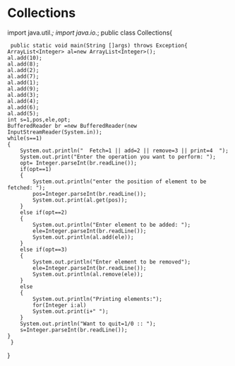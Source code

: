 # Collections
import java.util.*;
import java.io.*;
public class Collections{

     public static void main(String []args) throws Exception{
    ArrayList<Integer> al=new ArrayList<Integer>();
    al.add(10);
    al.add(8);
    al.add(2);
    al.add(7);
    al.add(1);
    al.add(9);
    al.add(3);
    al.add(4);
    al.add(6);
    al.add(5);
    int s=1,pos,ele,opt;
    BufferedReader br =new BufferedReader(new InputStreamReader(System.in));
    while(s==1)
    {
        System.out.println("  Fetch=1 || add=2 || remove=3 || print=4  ");
        System.out.print("Enter the operation you want to perform: ");
        opt= Integer.parseInt(br.readLine());
        if(opt==1)
        {
            System.out.println("enter the position of element to be fetched: ");
            pos=Integer.parseInt(br.readLine());
            System.out.print(al.get(pos));
        }
        else if(opt==2)
        {
            System.out.println("Enter element to be added: ");
            ele=Integer.parseInt(br.readLine());
            System.out.println(al.add(ele));
        }
        else if(opt==3)
        {
            System.out.println("Enter element to be removed");
            ele=Integer.parseInt(br.readLine());
            System.out.println(al.remove(ele));
        }
        else
        {
            System.out.println("Printing elements:");
            for(Integer i:al)
            System.out.print(i+" ");
        }
        System.out.println("Want to quit=1/0 :: ");
        s=Integer.parseInt(br.readLine());
    }
     }
}
